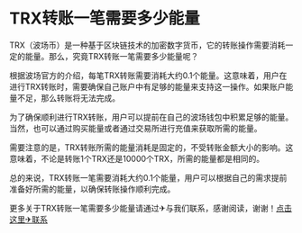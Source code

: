 # TRX转账一笔需要多少能量

TRX（波场币）是一种基于区块链技术的加密数字货币，它的转账操作需要消耗一定的能量。那么，究竟TRX转账一笔需要多少能量呢？

根据波场官方的介绍，每笔TRX转账需要消耗大约0.1个能量。这意味着，用户在进行TRX转账时，需要确保自己账户中有足够的能量来支持这一操作。如果账户能量不足，那么转账将无法完成。

为了确保顺利进行TRX转账，用户可以提前在自己的波场钱包中积累足够的能量。当然，也可以通过购买能量或者通过交易所进行充值来获取所需的能量。

需要注意的是，TRX转账所需的能量消耗是固定的，不受转账金额大小的影响。这意味着，不论是转账1个TRX还是10000个TRX，所需的能量都是相同的。

总的来说，TRX转账一笔需要消耗大约0.1个能量，用户可以根据自己的需求提前准备好所需的能量，以确保转账操作顺利完成。

更多关于TRX转账一笔需要多少能量请通过✈与我们联系，感谢阅读，谢谢！[点击这里✈联系](https://t.me/shalong)
